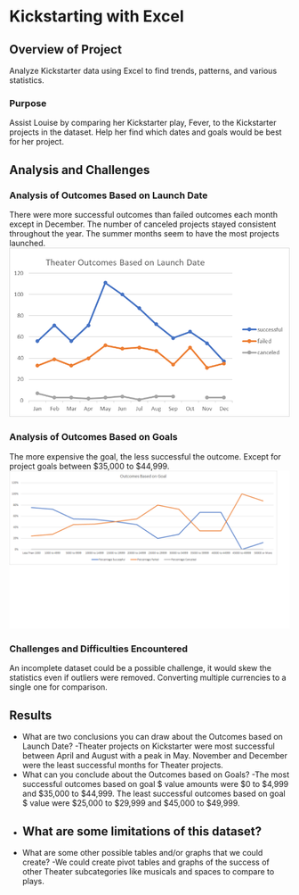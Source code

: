 # Kickstarting with Excel

## Overview of Project
Analyze Kickstarter data using Excel to find trends, patterns, and various statistics.

### Purpose
Assist Louise by comparing her Kickstarter play, Fever, to the Kickstarter projects in the dataset. Help her find which dates and goals would be best for her project.

## Analysis and Challenges


### Analysis of Outcomes Based on Launch Date
There were more successful outcomes than failed outcomes each month except in December. The number of canceled projects stayed consistent throughout the year. The summer months seem to have the most projects launched.
![Theater_Outcomes_vs_Launch](resources/Theater_Outcomes_vs_Launch.png)

### Analysis of Outcomes Based on Goals
The more expensive the goal, the less successful the outcome. Except for project goals between $35,000 to $44,999.
![Outcomes_vs_Goals](resources/Outcomes_vs_Goals.png)

### Challenges and Difficulties Encountered
An incomplete dataset could be a possible challenge, it would skew the statistics even if outliers were removed. Converting multiple currencies to a single one for comparison.

## Results

- What are two conclusions you can draw about the Outcomes based on Launch Date?
  -Theater projects on Kickstarter were most successful between April and August with a peak in May. November and December were the least successful months for Theater projects.
- What can you conclude about the Outcomes based on Goals?
  -The most successful outcomes based on goal $ value amounts were $0 to $4,999 and $35,000 to $44,999. The least successful outcomes based on goal $ value were $25,000 to $29,999 and $45,000 to $49,999.
- What are some limitations of this dataset?
  -
- What are some other possible tables and/or graphs that we could create?
  -We could create pivot tables and graphs of the success of other Theater subcategories like musicals and spaces to compare to plays.
